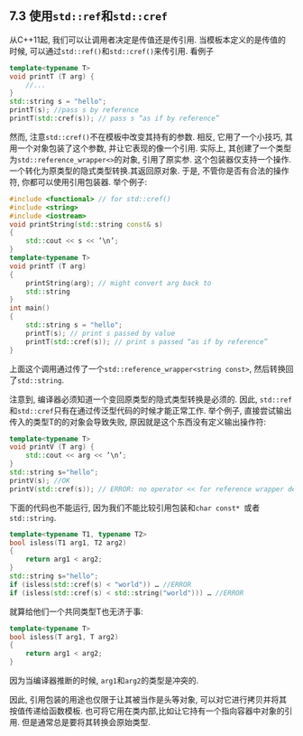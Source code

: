 ## 7.3 使用`std::ref`和`std::cref`

从C++11起, 我们可以让调用者决定是传值还是传引用. 当模板本定义的是传值的时候, 可以通过`std::ref()`和`std::cref()`来传引用. 看例子

```cpp
template<typename T>
void printT (T arg) {
	//...
}
std::string s = "hello";
printT(s); //pass s by reference
printT(std::cref(s)); // pass s “as if by reference”
```

然而, 注意`std::cref()`不在模板中改变其持有的参数. 相反, 它用了一个小技巧, 其用一个对象包装了这个参数, 并让它表现的像一个引用. 实际上, 其创建了一个类型为`std::reference_wrapper<>`的对象, 引用了原实参. 这个包装器仅支持一个操作. 一个转化为原类型的隐式类型转换.其返回原对象. 于是, 不管你是否有合法的操作符, 你都可以使用引用包装器. 举个例子:

```cpp
#include <functional> // for std::cref()
#include <string>
#include <iostream>
void printString(std::string const& s)
{
	std::cout << s << ’\n’;
}
template<typename T>
void printT (T arg)
{
    printString(arg); // might convert arg back to
    std::string
}
int main()
{
    std::string s = "hello";
    printT(s); // print s passed by value
    printT(std::cref(s)); // print s passed “as if by reference”
}
```

上面这个调用通过传了一个`std::reference_wrapper<string const>`, 然后转换回了`std::string`.

注意到, 编译器必须知道一个变回原类型的隐式类型转换是必须的. 因此, `std::ref`和`std::cref`只有在通过传泛型代码的时候才能正常工作. 举个例子, 直接尝试输出传入的类型T的的对象会导致失败, 原因就是这个东西没有定义输出操作符:

```cpp
template<typename T>
void printV (T arg) {
	std::cout << arg << ’\n’;
}
std::string s="hello";
printV(s); //OK
printV(std::cref(s)); // ERROR: no operator << for reference wrapper defined
```

下面的代码也不能运行, 因为我们不能比较引用包装和`char const* `或者`std::string`.

```cpp
template<typename T1, typename T2>
bool isless(T1 arg1, T2 arg2)
{
	return arg1 < arg2;
}
std::string s="hello";
if (isless(std::cref(s) < "world")) … //ERROR
if (isless(std::cref(s) < std::string("world"))) … //ERROR
```

就算给他们一个共同类型T也无济于事:

```cpp
template<typename T>
bool isless(T arg1, T arg2)
{
	return arg1 < arg2;
}
```

因为当编译器推断的时候, `arg1`和`arg2`的类型是冲突的.

因此, 引用包装的用途也仅限于让其被当作是头等对象, 可以对它进行拷贝并将其按值传递给函数模板.  也可将它用在类内部,比如让它持有一个指向容器中对象的引用. 但是通常总是要将其转换会原始类型. 

